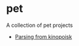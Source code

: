 # pet
A collection of pet projects

- [Parsing from kinopoisk](https://github.com/Art9050/pet/tree/main/pars_kinopoisk)
